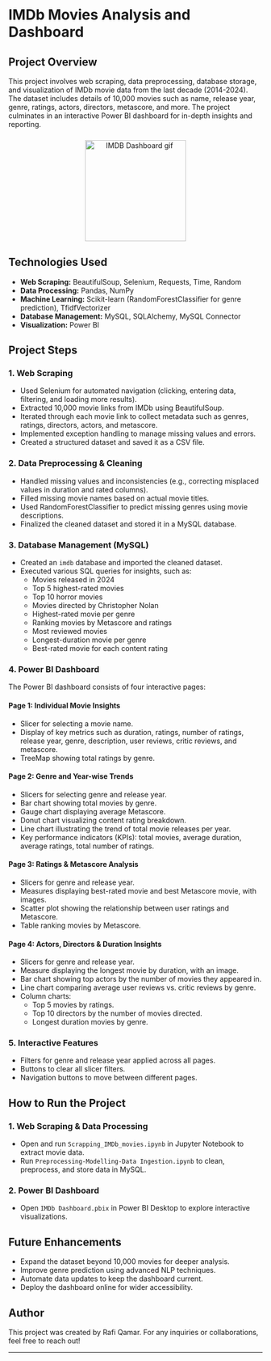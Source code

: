 # IMDb Movies Analysis and Dashboard

## Project Overview
This project involves web scraping, data preprocessing, database storage, and visualization of IMDb movie data from the last decade (2014-2024). The dataset includes details of 10,000 movies such as name, release year, genre, ratings, actors, directors, metascore, and more. The project culminates in an interactive Power BI dashboard for in-depth insights and reporting.

###

<div align="center">

  <img src="[https://cdn.jsdelivr.net/gh/devicons/devicon/icons/selenium/selenium-original.svg](https://github.com/RafiQamar/IMDb-Movie-Analysis/blob/main/IMDb%20Dashboard%20Demo.gif)" height="200" alt="IMDB Dashboard gif"  />
  
</div>

###

## Technologies Used
- **Web Scraping:** BeautifulSoup, Selenium, Requests, Time, Random
- **Data Processing:** Pandas, NumPy
- **Machine Learning:** Scikit-learn (RandomForestClassifier for genre prediction), TfidfVectorizer
- **Database Management:** MySQL, SQLAlchemy, MySQL Connector
- **Visualization:** Power BI

## Project Steps
### 1. Web Scraping
- Used Selenium for automated navigation (clicking, entering data, filtering, and loading more results).
- Extracted 10,000 movie links from IMDb using BeautifulSoup.
- Iterated through each movie link to collect metadata such as genres, ratings, directors, actors, and metascore.
- Implemented exception handling to manage missing values and errors.
- Created a structured dataset and saved it as a CSV file.

### 2. Data Preprocessing & Cleaning
- Handled missing values and inconsistencies (e.g., correcting misplaced values in duration and rated columns).
- Filled missing movie names based on actual movie titles.
- Used RandomForestClassifier to predict missing genres using movie descriptions.
- Finalized the cleaned dataset and stored it in a MySQL database.

### 3. Database Management (MySQL)
- Created an `imdb` database and imported the cleaned dataset.
- Executed various SQL queries for insights, such as:
  - Movies released in 2024
  - Top 5 highest-rated movies
  - Top 10 horror movies
  - Movies directed by Christopher Nolan
  - Highest-rated movie per genre
  - Ranking movies by Metascore and ratings
  - Most reviewed movies
  - Longest-duration movie per genre
  - Best-rated movie for each content rating

### 4. Power BI Dashboard
The Power BI dashboard consists of four interactive pages:

#### **Page 1: Individual Movie Insights**
- Slicer for selecting a movie name.
- Display of key metrics such as duration, ratings, number of ratings, release year, genre, description, user reviews, critic reviews, and metascore.
- TreeMap showing total ratings by genre.

#### **Page 2: Genre and Year-wise Trends**
- Slicers for selecting genre and release year.
- Bar chart showing total movies by genre.
- Gauge chart displaying average Metascore.
- Donut chart visualizing content rating breakdown.
- Line chart illustrating the trend of total movie releases per year.
- Key performance indicators (KPIs): total movies, average duration, average ratings, total number of ratings.

#### **Page 3: Ratings & Metascore Analysis**
- Slicers for genre and release year.
- Measures displaying best-rated movie and best Metascore movie, with images.
- Scatter plot showing the relationship between user ratings and Metascore.
- Table ranking movies by Metascore.

#### **Page 4: Actors, Directors & Duration Insights**
- Slicers for genre and release year.
- Measure displaying the longest movie by duration, with an image.
- Bar chart showing top actors by the number of movies they appeared in.
- Line chart comparing average user reviews vs. critic reviews by genre.
- Column charts:
  - Top 5 movies by ratings.
  - Top 10 directors by the number of movies directed.
  - Longest duration movies by genre.

### 5. Interactive Features
- Filters for genre and release year applied across all pages.
- Buttons to clear all slicer filters.
- Navigation buttons to move between different pages.

## How to Run the Project
### 1. Web Scraping & Data Processing
- Open and run `Scrapping_IMDb_movies.ipynb` in Jupyter Notebook to extract movie data.
- Run `Preprocessing-Modelling-Data Ingestion.ipynb` to clean, preprocess, and store data in MySQL.

### 2. Power BI Dashboard
- Open `IMDb Dashboard.pbix` in Power BI Desktop to explore interactive visualizations.

## Future Enhancements
- Expand the dataset beyond 10,000 movies for deeper analysis.
- Improve genre prediction using advanced NLP techniques.
- Automate data updates to keep the dashboard current.
- Deploy the dashboard online for wider accessibility.

## Author
This project was created by Rafi Qamar. For any inquiries or collaborations, feel free to reach out!

---


